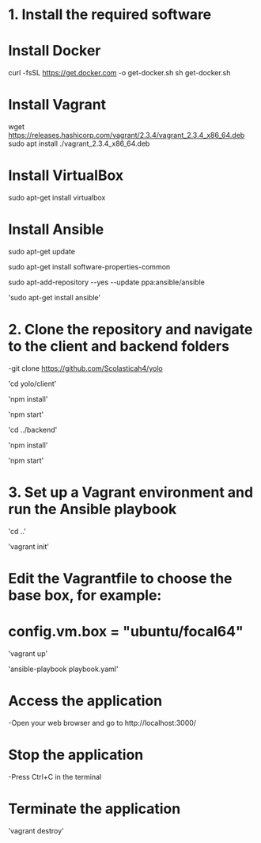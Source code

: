 # 1. Install the required software
# Install Docker
curl -fsSL https://get.docker.com -o get-docker.sh
sh get-docker.sh

# Install Vagrant
wget https://releases.hashicorp.com/vagrant/2.3.4/vagrant_2.3.4_x86_64.deb
sudo apt install ./vagrant_2.3.4_x86_64.deb

# Install VirtualBox
sudo apt-get install virtualbox

# Install Ansible
sudo apt-get update

sudo apt-get install software-properties-common

sudo apt-add-repository --yes --update ppa:ansible/ansible

'sudo apt-get install ansible'

# 2. Clone the repository and navigate to the client and backend folders
-git clone https://github.com/Scolasticah4/yolo

'cd yolo/client'

'npm install'

'npm start'

'cd ../backend'

'npm install'

'npm start'

# 3. Set up a Vagrant environment and run the Ansible playbook
'cd ..'

'vagrant init'
# Edit the Vagrantfile to choose the base box, for example:
# config.vm.box = "ubuntu/focal64"
'vagrant up'

'ansible-playbook playbook.yaml'

# Access the application
-Open your web browser and go to http://localhost:3000/

# Stop the application
-Press Ctrl+C in the terminal

# Terminate the application
'vagrant destroy'